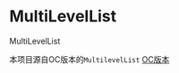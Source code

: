 # MultiLevelList
MultiLevelList

本项目源自OC版本的`MultilevelList`
[OC版本](https://github.com/wsl2ls/MultilevelList)
